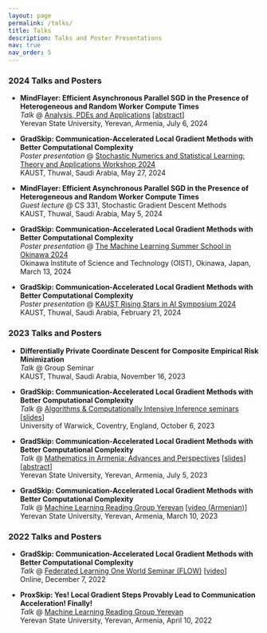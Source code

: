 ```yaml
---
layout: page
permalink: /talks/
title: Talks
description: Talks and Poster Presentations
nav: true
nav_order: 5
---
```


### 2024 Talks and Posters

- **MindFlayer: Efficient Asynchronous Parallel SGD in the Presence of Heterogeneous and Random Worker Compute Times** \
  *Talk* @ [Analysis, PDEs and Applications](https://gmg70.com/) \[[abstract](https://gmg70.com/downloads/ConferenceAbstracts.pdf#page=19)\] \
  Yerevan State University, Yerevan, Armenia, July 6, 2024

- **GradSkip: Communication-Accelerated Local Gradient Methods with Better Computational Complexity** \
  *Poster presentation* @ [Stochastic Numerics and Statistical Learning: Theory and Applications Workshop 2024](https://cemse.kaust.edu.sa/events/event/snsl-workshop-2024) \
  KAUST, Thuwal, Saudi Arabia, May 27, 2024

- **MindFlayer: Efficient Asynchronous Parallel SGD in the Presence of Heterogeneous and Random Worker Compute Times** \
  *Guest lecture* @ CS 331, Stochastic Gradient Descent Methods \
  KAUST, Thuwal, Saudi Arabia, May 5, 2024

- **GradSkip: Communication-Accelerated Local Gradient Methods with Better Computational Complexity** \
  *Poster presentation* @ [The Machine Learning Summer School in Okinawa 2024](https://groups.oist.jp/mlss) \
  Okinawa Institute of Science and Technology (OIST), Okinawa, Japan, March 13, 2024

- **GradSkip: Communication-Accelerated Local Gradient Methods with Better Computational Complexity** \
  *Poster presentation* @ [KAUST Rising Stars in AI Symposium 2024](https://cemse.kaust.edu.sa/ai/aii-symp-2024) \
  KAUST, Thuwal, Saudi Arabia, February 21, 2024

### 2023 Talks and Posters

- **Differentially Private Coordinate Descent for Composite Empirical Risk Minimization** \
  *Talk* @ Group Seminar \
  KAUST, Thuwal, Saudi Arabia, November 16, 2023

- **GradSkip: Communication-Accelerated Local Gradient Methods with Better Computational Complexity** \
  *Talk* @ [Algorithms & Computationally Intensive Inference seminars](https://warwick.ac.uk/fac/sci/statistics/news/algorithms-seminars/#:~:text=06/10-,Artavazd%20Maranjyan,-Link%20opens%20in) \[[slides](https://warwick.ac.uk/fac/sci/statistics/news/algorithms-seminars/slides_2023_10_06_arto_maranjyan_gradskip.pdf)\] \
  University of Warwick, Coventry, England, October 6, 2023

- **GradSkip: Communication-Accelerated Local Gradient Methods with Better Computational Complexity** \
  *Talk* @ [Mathematics in Armenia: Advances and Perspectives](http://mathconf.sci.am/index.html) \[[slides](https://artomaranjyan.github.io/files/talk4slide.pdf)\] \[[abstract](http://mathconf.sci.am/MiA2023AbstractsBook.pdf#page=60)\] \
  Yerevan State University, Yerevan, Armenia, July 5, 2023

- **GradSkip: Communication-Accelerated Local Gradient Methods with Better Computational Complexity** \
  *Talk* @ [Machine Learning Reading Group Yerevan](https://groups.google.com/g/ml-reading-group-yerevan/c/F_1OGqeFImY/m/BGDIqZAWBQAJ) \[[video (Armenian)](https://www.youtube.com/watch?v=w9iHPgE82oo)\] \
  Yerevan State University, Yerevan, Armenia, March 10, 2023

### 2022 Talks and Posters

- **GradSkip: Communication-Accelerated Local Gradient Methods with Better Computational Complexity** \
  *Talk* @ [Federated Learning One World Seminar (FLOW)](https://sites.google.com/view/one-world-seminar-series-flow/archive/2022?authuser=0#h.99nho9x1b8ju) \[[video](https://youtu.be/WWhY5tO-FiM)\] \
  Online, December 7, 2022

- **ProxSkip: Yes! Local Gradient Steps Provably Lead to Communication Acceleration! Finally!** \
  *Talk* @ [Machine Learning Reading Group Yerevan](https://groups.google.com/g/ml-reading-group-yerevan/c/-TZmYEWATuI) \
  Yerevan State University, Yerevan, Armenia, April 10, 2022
